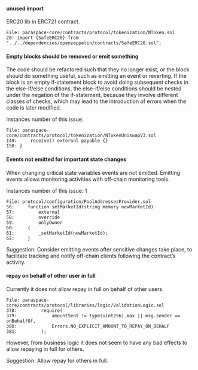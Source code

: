 
#### unused import

ERC20 lib in ERC721 contract.
```solidity
File: paraspace-core/contracts/protocol/tokenization/NToken.sol
20: import {SafeERC20} from "../../dependencies/openzeppelin/contracts/SafeERC20.sol";
```


#### Empty blocks should be removed or emit something

The code should be refactored such that they no longer exist, or the block should do something useful, such as emitting an event or reverting. If the block is an empty if-statement block to avoid doing subsequent checks in the else-if/else conditions, the else-if/else conditions should be nested under the negation of the if-statement, because they involve different classes of checks, which may lead to the introduction of errors when the code is later modified.

Instances number of this issue: 
```solidity
File: paraspace-core/contracts/protocol/tokenization/NTokenUniswapV3.sol
149:     receive() external payable {}
150: }
```

#### Events not emitted for important state changes

When changing critical state variables events are not emitted. Emitting events allows monitoring activities with off-chain monitoring tools.

Instances number of this issue: 1
```solidity 
File: protocol/configuration/PoolAddressesProvider.sol
56:     function setMarketId(string memory newMarketId)
57:         external
58:         override
59:         onlyOwner
60:     {
61:         _setMarketId(newMarketId);
62:     }

```


Suggestion:
Consider emitting events after sensitive changes take place, to facilitate tracking and notify off-chain clients following the contract’s activity.


#### repay on behalf of other user in full

Currently it does not allow repay in full on behalf of other users. 

```solidity
File: paraspace-core/contracts/protocol/libraries/logic/ValidationLogic.sol
378:         require(
379:             amountSent != type(uint256).max || msg.sender == onBehalfOf,
380:             Errors.NO_EXPLICIT_AMOUNT_TO_REPAY_ON_BEHALF
381:         );
```

However, from business logic it does not seem to have any bad effects to allow repaying in full for others.

Suggestion:
Allow repay for others in full.
